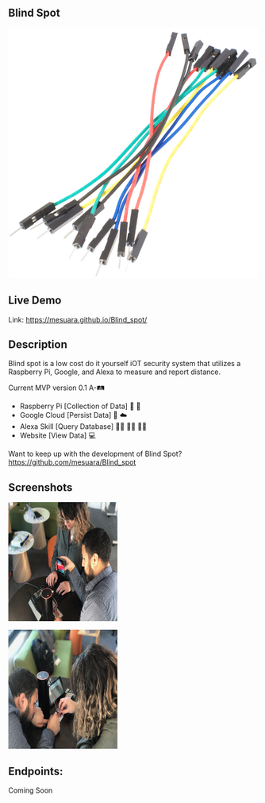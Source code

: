 ## Blind Spot
<!-- test on line #3 -->
![Blind](jumper.png)

## Live Demo
Link: https://mesuara.github.io/Blind_spot/

## Description
Blind spot is a low cost do it yourself iOT security system that utilizes a Raspberry Pi, Google, and Alexa to measure and report distance.

Current MVP version 0.1 A-🛤️ </br>
- Raspberry Pi [Collection of Data] 🍇 🥧 </br>
- Google Cloud [Persist Data] 🍭 ☁️ </br>
- Alexa Skill [Query Database] 👾👾 👧🏻 👾👾 </br>
- Website [View Data] 💻 </br>

Want to keep up with the development of Blind Spot?  https://github.com/mesuara/Blind_spot

## Screenshots
<!-- ![main page](/public/assets/img/highlander_home.png) -->
<p>
    <img src="IMG-2397.JPG" width="220" height="240" />
</p>

<p>
    <img src="IMG-2400.JPG" width="220" height="240" />
</p>

## Endpoints:

Coming Soon

<!-- #### `coach`

- [x] router.get('/')
- [x] router.get('/:id')

- [x] router.post('/')

- [x] router.post('/login')

- [x] router.put('/:id') -->
